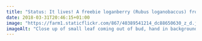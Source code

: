 ```yaml
---
title: "Status: It lives! A freebie loganberry (Rubus loganobaccus) from Ty Rhos trees, in leaf and alive 😃"
date: 2018-03-31T20:46:15+01:00
image: "https://farm1.staticflickr.com/867/40389541214_dc88650630_z_d.jpg"
imageAlt: "Close up of small leaf coming out of bud, hand in background"
---
```

